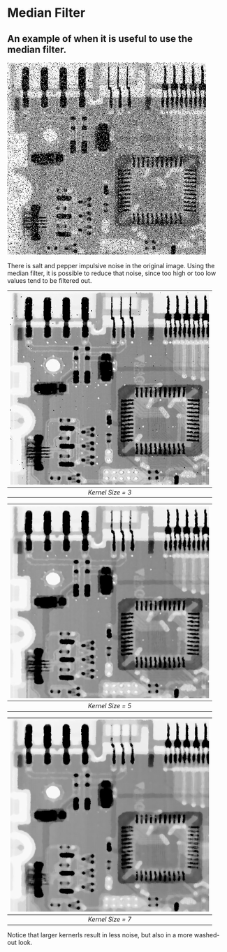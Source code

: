 # Median Filter

## An example of when it is useful to use the median filter.

![Original Image](Questionario-3-imagem-3.png)

There is salt and pepper impulsive noise in the original image. Using the median filter, it is possible to reduce that noise, since too high or too low values tend to be filtered out.

| ![Kernel Size 3 Result](results/kernel_3.png) |
| :-------------------------------------------: |
|               *Kernel Size = 3*               |

| ![Kernel Size 5 Result](results/kernel_5.png) |
| :-------------------------------------------: |
|               *Kernel Size = 5*               |

| ![Kernel Size 7 Result](results/kernel_7.png) |
| :-------------------------------------------: |
|               *Kernel Size = 7*               |

Notice that larger kernerls result in less noise, but also in a more washed-out look.